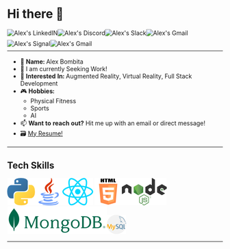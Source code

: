 <!--
**CurryFriedRice/CurryFriedRice** is a ✨ _special_ ✨ repository because its `README.md` (this file) appears on your GitHub profile.

- 🔭 I’m currently working on A lot of different projects that include. 
- 🌱 I’m currently learning Coding Dojo Coding bootcamp
- 👯 I’m looking to collaborate on ...
- 🤔 I’m looking for help with finding work!
- 💬 Ask me about React or C#
- 📫 How to reach me: Hit me up with an email or direct message!
- 😄 Pronouns: [He, Him, They, Them]
- ⚡ Fun fact: 
-->

# Hi there 👋
<!-- <a href="https://www.instagram.com/abhisheknaiidu/">
    <img align="left" alt="Abhishek's Instagram" width="22px" src="https://raw.githubusercontent.com/hussainweb/hussainweb/main/icons/instagram.png" />
</a> -->
<a href="https://www.linkedin.com/in/alex-bombita-a02a67240/">
  <img align="left" alt="Alex's LinkedIN" height="25px" src="https://img.shields.io/badge/LinkedIn-0077B5?style=for-the-badge&logo=linkedin&logoColor=white" />
</a>
<a href="https://discordapp.com/users/943243380253683783">
  <img align="left" alt="Alex's Discord" height="25px" src="https://img.shields.io/badge/Discord-5865F2?style=for-the-badge&logo=discord&logoColor=white" />
<a href="https://alexanderbombita.slack.com/team/U03KJJYLZ24">
  <img align="left" alt="Alex's Slack" height="25px" src="https://img.shields.io/badge/Slack-4A154B?style=for-the-badge&logo=slack&logoColor=white" />
</a>
<a href="mailto:alexander.bombita@gmail.com">
  <img align="left" alt="Alex's Gmail" height="25px" src="https://img.shields.io/badge/Gmail-D14836?style=for-the-badge&logo=gmail&logoColor=white" />
</a>
<!-- <a href="https://twitter.com/abhisheknaiidu">
  <img align="left" alt="Abhishek Naidu | Twitter" width="22px" src="https://raw.githubusercontent.com/peterthehan/peterthehan/master/assets/twitter.svg" />
</a> -->
<a href="https://signal.group/#CjQKIBl0Xvpf6FEdw-iFcwXtt4Lx74Cx-ULX1JILMc2bE31CEhBGQRPJk4BHnPAVtA0dNgUs">
  <img align="left" alt="Alex's Signal" height="25px" src="https://img.shields.io/badge/Signal-%23039BE5.svg?&style=for-the-badge&logo=Signal&logoColor=white" />
<a href="https://www.linkedin.com/in/alex-bombita-a02a67240/">
  <img align="left" alt="Alex's Gmail" height="25px" src="https://img.shields.io/badge/WhatsApp-25D366?style=for-the-badge&logo=whatsapp&logoColor=white" />
</a>
<!-- GET A REAL BANNER -->

<table>
  <tr>
    <td style="width:50%">
      <ul>
        <li> 📛 <b>Name:</b> Alex Bombita</li>
        <!-- <li> 🌱 <b>Active Projects: </b></li>
            <ul>
                <li>Learning Unity</li>
                <li>Discord Sticker Chatbot</li> -->
            <!-- </ul> -->
        <li> 🔭 I am currently Seeking Work! </li>
        <li> 🌽 <b>Interested In:</b> Augmented Reality, Virtual Reality, Full Stack Development</li>
        <li> 🎮 <b>Hobbies:</b>
          <ul>
            <li> Physical Fitness </li>
            <li> Sports </li> 
            <li> AI </li>
          </ul>
        </li>
        <!-- <li> 💬 How was your Day? </li> -->
        <li> 📫 <b>Want to reach out?</b> Hit me up with an email or direct message! </li>
        <li> 🗃 <a href="https://drive.google.com/file/d/18ubIiwFOc_NGa3v6ZKLr1nO13fjHmaJA/view?usp=sharing"> My Resume! </a> </li>
    </td>
    <!-- <td style="width:50%">
        <img src=./Assets/img/ScrollingItem.gif style="width:500px"/>
        <div>
            <a href="https://storyset.com/web">Web illustrations by Storyset</a>
            <p>Animated using Figma, <a href="https://www.figma.com/community/plugin/733025261168520714/Figmotion">Figmotion</a><p>
        </div>
    </td> -->
  </tr>
</table> 

<h2>Tech Skills</h2>

<!-- i -->
<img src="./Assets/img/Logos/png/Python.png" alt="Python Logo" height=64px/><img src="./Assets/img/Logos/png/java.png" alt="Java Logo" height=64px/><img src="./Assets/img/Logos/png/React.png" alt="React Logo" height=64px/>
<img src="./Assets/img/Logos/png/HTML_Badge.png" alt="HTML 5 Logo" height=64px/><img src="./Assets/img/Logos/png/Node.png" alt="Node JS Logo" height=64px/><img src="./Assets/img/Logos/png/Mongo.png" alt="MongoDB Logo" height=64px/><img src="./Assets/img/Logos/png/mysql.png" alt="MySQL" height=45px/>
<!-- <img src="./Assets/img/Logos/png/Unity.png" alt="Unity Logo" height=64px/> -->

<hr>
<!-- <p>* Not all live Links may work. If there are repo links that do not work let me know and I'll update them.</p> -->

<!-- <h2>
                <b><img src=./Assets/img/babybird.ico style="height:32px"/>Baby Bird | <a href="https://github.com/bdulude/twitter-baby-birding">Github</a> | <a href="http://penguin.recipes/">Live</a></b>
</h2> -->
<!-- <table>
    <tr>
        <td width=50%>
            <p>Except it's with Tweets instead of partially digested fish</p>
            <p>With our application we generate tweets using an algorithim that takes the past 100 tweets of a specified user, OR uses a dataset of a personality to generate a tweet that is something that user would say.</p>
            <p>The quality of tweets may vary but it will let you see a snapshot of that user's most recent tweets.</p>
        </td>
        <td width=50%>
            <img src=./Assets/img/TweetGenerator.gif alt="Baby Bird Tweet Generator Gif" width=500px>
        </td>
    </tr>
</table> -->

<!-- <h2>
    <b>React Messaging | <a href="https://github.com/CurryFriedRice/react_messaging">Github</a> | <a>Live</a</b>  
<!-- </h2>
<table>
    <tr>
        <td width=50%>
            <img src=./Assets/img/messenger/Messaging_create_channel_messaging.gif alt="React Messaging Gif"style="width:500px">
        </td>
        <td width=50%>
            <p>A messaging web application so to explore the functionality of web sockets and events.<p>
            <p>This web Application utilizes a full MERN stack and focuses around utilizing socket.io to create real time messaging between multiple clients.</p>
            <p>A quick prototype to build out functionality and undertand the underlaying foundations of web socket communications.</p>
        </td>
    </tr> -->
<!-- </table> -->


<!-- <h2>
  <b>Master Duel Deck Builder | <a href="https://github.com/CurryFriedRice/masterduel_deckbuilder">Github</a> <!--| a>Live</a</b>  
</h2> 
<!-- <table>
    <tr>
        <td width=50%>
            <p>An online deckbuilding service for the online card game Yu-gi-oh master duel.<p>
            <p>Leverages the unofficial Duel Monsters API to collect data.</p>
            <p>This experience allows users to build a deck by searching card names with hotkeys to add and remove cards. </p>
        </td>
        <td width=50%>
            <img src=./Assets/img/masterduel/dashboard.gif alt="Deck Builder Gif"style="width:500px">
        </td>
    </tr>
</table> -->




<!-- <hr> -->

<!-- TODO -->
<!-- 
    I don't know... Do Hobby Stuff?
    Coding Dojo Badges here
    Github Badges
 -->




